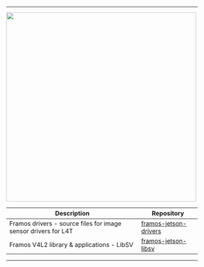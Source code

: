 -----------------------------------------------------------------------------------------------------------------------------------------------------

<img src="https://assets.nvidiagrid.net/ngc/logos/Jetson.png" width="500">

| Description                                                    | Repository                                                                           |
|----------------------------------------------------------------|--------------------------------------------------------------------------------------|
| Framos drivers - source files for image sensor drivers for L4T | [framos-jetson-drivers](https://github.com/framosgmbh/framos-jetson-drivers.git)     |
| Framos V4L2 library & applications - LibSV | [framos-jetson-libsv](https://github.com/framosgmbh/framos-jetson-libsv.git)                             |

----------------------------------------------------------------------------------------------------------------------------------------------------

